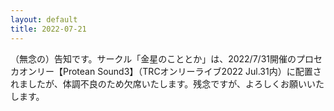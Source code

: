 ```yaml
---
layout: default
title: 2022-07-21
---
```


（無念の）告知です。サークル「金星のこととか」は、2022/7/31開催のプロセカオンリー【Protean Sound3】（TRCオンリーライブ2022 Jul.31内）に配置されましたが、体調不良のため欠席いたします。残念ですが、よろしくお願いいたします。
